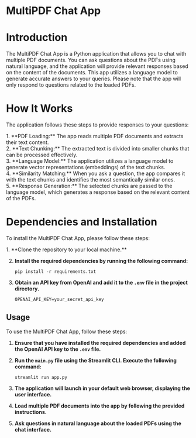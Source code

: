 # MultiPDF Chat App

# Introduction
<p>The MultiPDF Chat App is a Python application that allows you to chat with multiple PDF documents. You can ask questions about the PDFs using natural language, and the application will provide relevant responses based on the content of the documents. This app utilizes a language model to generate accurate answers to your queries. Please note that the app will only respond to questions related to the loaded PDFs.</p>

# How  It Works
<p>The application follows these steps to provide responses to your questions:</p>
1. **PDF Loading:** The app reads multiple PDF documents and extracts their text content.<br>
2. **Text Chunking:** The extracted text is divided into smaller chunks that can be processed effectively.<br>
3. **Language Model:** The application utilizes a language model to generate vector representations (embeddings) of the text chunks.<br>
4. **Similarity Matching:** When you ask a question, the app compares it with the text chunks and identifies the most semantically similar ones.<br>
5. **Response Generation:** The selected chunks are passed to the language model, which generates a response based on the relevant content of the PDFs.<br>

# Dependencies and Installation
 <p>To install the MultiPDF Chat App, please follow these steps:</p>
   1. **Clone the repository to your local machine.**

2. **Install the required dependencies by running the following command:**

    ```
    pip install -r requirements.txt
    ```

3. **Obtain an API key from OpenAI and add it to the `.env` file in the project directory.**

    ```shell
    OPENAI_API_KEY=your_secret_api_key
    ```

## Usage

To use the MultiPDF Chat App, follow these steps:

1. **Ensure that you have installed the required dependencies and added the OpenAI API key to the `.env` file.**

2. **Run the `main.py` file using the Streamlit CLI. Execute the following command:**

    ```
    streamlit run app.py
    ```

3. **The application will launch in your default web browser, displaying the user interface.**

4. **Load multiple PDF documents into the app by following the provided instructions.**

5. **Ask questions in natural language about the loaded PDFs using the chat interface.**

